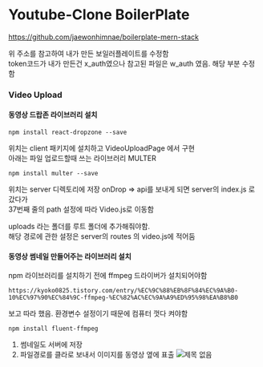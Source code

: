 # Youtube-Clone BoilerPlate

  https://github.com/jaewonhimnae/boilerplate-mern-stack

위 주소를 참고하여 내가 만든 보일러플레이트를 수정함  
token코드가 내가 만든건 x_auth였으나 참고된 파일은 w_auth 였음.  해당 부분 수정함
### Video Upload
  #### 동영상 드랍존 라이브러리 설치

    npm install react-dropzone --save

  위치는 client 패키지에 설치하고 VideoUploadPage 에서 구현  
  아래는 파일 업로드할때 쓰는 라이브러리 MULTER

    npm install multer --save

  위치는 server 디렉토리에 저장
  onDrop =>
  api를 보내게 되면 server의 index.js 로 갔다가  
  37번째 줄의 path 설정에 따라 Video.js로  이동함

  uploads 라는 폴더를 루트 폴더에 추가해줘야함.  
  해당 경로에 관한 설정은 server의 routes 의 video.js에 적어둠

  #### 동영상 썸네일 만들어주는 라이브러리 설치
  npm 라이브러리를 설치하기 전에 ffmpeg 드라이버가 설치되어야함

    https://kyoko0825.tistory.com/entry/%EC%9C%88%EB%8F%84%EC%9A%B0-10%EC%97%90%EC%84%9C-ffmpeg-%EC%82%AC%EC%9A%A9%ED%95%98%EA%B8%B0

  보고 따라 했음. 환경변수 설정이기 때문에 컴퓨터 껏다 켜야함
  
    npm install fluent-ffmpeg

  1. 썸네일도 서버에 저장
  2. 파일경로를 클라로 보내서 이미지를 동영상 옆에 표출
  ![제목 없음](https://user-images.githubusercontent.com/45280952/105975244-15cbab80-60d2-11eb-8599-569ed8733e37.png)

